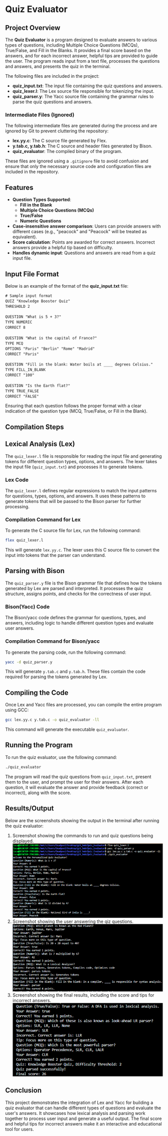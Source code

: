 
# Quiz Evaluator

## Project Overview
The **Quiz Evaluator** is a program designed to evaluate answers to various types of questions, including Multiple Choice Questions (MCQs), True/False, and Fill in the Blanks. It provides a final score based on the answers, and for each incorrect answer, helpful tips are provided to guide the user. The program reads input from a text file, processes the questions and answers, and presents the quiz in the terminal.

The following files are included in the project:
- **quiz_input.txt**: The input file containing the quiz questions and answers.
- **quiz_lexer.l**: The Lex source file responsible for tokenizing the input.
- **quiz_parser.y**: The Yacc source file containing the grammar rules to parse the quiz questions and answers.

### Intermediate Files (Ignored)

The following intermediate files are generated during the process and are ignored by Git to prevent cluttering the repository:

- **lex.yy.c**: The C source file generated by Flex.
- **y.tab.c, y.tab.h**: The C source and header files generated by Bison.
- **quiz_evaluator**: The compiled binary of the program.

These files are ignored using a `.gitignore` file to avoid confusion and ensure that only the necessary source code and configuration files are included in the repository.

## Features

- **Question Types Supported**:
  - **Fill in the Blank**
  - **Multiple Choice Questions (MCQs)**
  - **True/False**
  - **Numeric Questions**
- **Case-insensitive answer comparison**: Users can provide answers with different cases (e.g., "peacock" and "Peacock" will be treated as equivalent).
- **Score calculation**: Points are awarded for correct answers. Incorrect answers provide a helpful tip based on difficulty.
- **Handles dynamic input**: Questions and answers are read from a quiz input file.

## Input File Format
Below is an example of the format of the **quiz_input.txt** file:

```txt
# Sample input format
QUIZ "Knowledge Booster Quiz"
THRESHOLD 2

QUESTION "What is 5 + 3?"
TYPE NUMERIC
CORRECT 8

QUESTION "What is the capital of France?"
TYPE MCQ
OPTIONS "Paris" "Berlin" "Rome" "Madrid"
CORRECT "Paris"

QUESTION "Fill in the blank: Water boils at ____ degrees Celsius."
TYPE FILL_IN_BLANK
CORRECT "100"

QUESTION "Is the Earth flat?"
TYPE TRUE_FALSE
CORRECT "FALSE"

```
Ensuring that each question follows the proper format with a clear indication of the question type (MCQ, True/False, or Fill in the Blank).


## Compilation Steps

## Lexical Analysis (Lex)

The `quiz_lexer.l` file is responsible for reading the input file and generating tokens for different question types, options, and answers. The lexer takes the input file (`quiz_input.txt`) and processes it to generate tokens.

### Lex Code

The `quiz_lexer.l` defines regular expressions to match the input patterns for questions, types, options, and answers. It uses these patterns to generate tokens that will be passed to the Bison parser for further processing.

### Compilation Command for Lex

To generate the C source file for Lex, run the following command:

```bash
flex quiz_lexer.l
```

This will generate `lex.yy.c`. The lexer uses this C source file to convert the input into tokens that the parser can understand.

## Parsing with Bison

The `quiz_parser.y` file is the Bison grammar file that defines how the tokens generated by Lex are parsed and interpreted. It processes the quiz structure, assigns points, and checks for the correctness of user input.

### Bison(Yacc) Code

The Bison/yacc code defines the grammar for questions, types, and answers, including logic to handle different question types and evaluate user answers.

### Compilation Command for Bison/yacc

To generate the parsing code, run the following command:

```bash
yacc -d quiz_parser.y
```

This will generate `y.tab.c` and `y.tab.h`. These files contain the code required for parsing the tokens generated by Lex.

## Compiling the Code

Once Lex and Yacc files are processed, you can compile the entire program using GCC:

```bash
gcc lex.yy.c y.tab.c -o quiz_evaluator -ll
```

This command will generate the executable `quiz_evaluator`.

## Running the Program

To run the quiz evaluator, use the following command:

```bash
./quiz_evaluator
```

The program will read the quiz questions from `quiz_input.txt`, present them to the user, and prompt the user for their answers. After each question, it will evaluate the answer and provide feedback (correct or incorrect), along with the score.

## Results/Output
Below are the screenshots showing the output in the terminal after running the quiz evaluator:

1. Screenshot showing the commands to run and quiz questions being displayed.
![Screenshot 1](./quiz1.png)
2. Screenshot showing the user answering the qiz questions.
![Screenshot 2](./quiz2.png)
3. Screenshot showing the final results, including the score and tips for incorrect answers.
![Screenshot 3](./quiz3.png)

## Conclusion
This project demonstrates the integration of Lex and Yacc for building a quiz evaluator that can handle different types of questions and evaluate the user's answers. It showcases how lexical analysis and parsing work together to process user input and generate a useful output. The final score and helpful tips for incorrect answers make it an interactive and educational tool for users.
